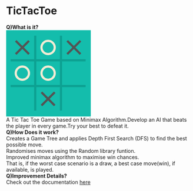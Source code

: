 # TicTacToe
<b>Q)What is it?</b><br>
<img src="Document%20Images/game.png" align="middle"><br>
A Tic Tac Toe Game based on Minimax Algorithm.Develop an AI that beats the player in every game.Try your best to defeat it.<br>
<b>Q)How Does it work?</b><br>
Creates a Game Tree and applies Depth First Search (DFS) to find the best possible move.<br>
Randomises moves using the Random library funtion.<br>
Improved minimax algorithm to maximise win chances.<br>
That is, if the worst case scenario is a draw, a best case move(win), if available, is played.<br>
<b>Q)Improvement Details?</b><br>
Check out the documentation <a href="https://github.com/Rajrahane/TicTacToe/blob/master/TicTacToe.pdf">here</a>

